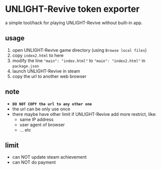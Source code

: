 # UNLIGHT-Revive token exporter
a simple tool/hack for playing UNLIGHT-Revive without built-in app.

## usage

1. open UNLIGHT-Revive game directory (using `Browse local files`)
2. copy `index2.html` to here
3. modify the line `"main": "index.html"` to `"main": "index2.html"` in `package.json`
4. launch UNLIGHT-Revive in steam
5. copy the url to another web browser

## note

* **`DO NOT COPY the url to any other one`**
* the url can be only use once
* there maybe have other limit if UNLIGHT-Revive add more restrict, like:
	* same IP address
	* user agent of browser
	* ... etc

## limit

* can NOT update steam achievement
* can NOT do payment
